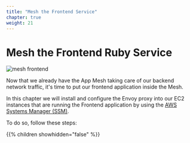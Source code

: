 ```yaml
---
title: "Mesh the Frontend Service"
chapter: true
weight: 21
---
```


# Mesh the Frontend Ruby Service

![mesh frontend](/images/app_mesh_architecture/AppMeshWorkshopFrontend.png)

Now that we already have the App Mesh taking care of our backend network traffic, it's time to put our frontend application inside the Mesh.

In this chapter we will install and configure the Envoy proxy into our EC2 instances that are running the Frontend application by using the [AWS Systems Manager (SSM)](https://aws.amazon.com/systems-manager/).

To do so, follow these steps:

{{% children showhidden="false" %}}
